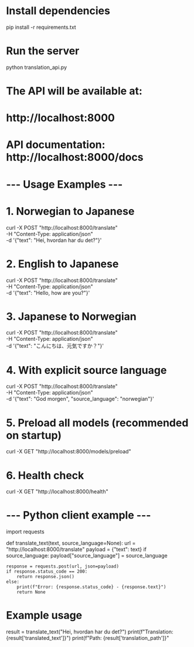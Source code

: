 # Install dependencies
pip install -r requirements.txt

# Run the server
python translation_api.py

# The API will be available at:
# http://localhost:8000
# API documentation: http://localhost:8000/docs

# --- Usage Examples ---

# 1. Norwegian to Japanese
curl -X POST "http://localhost:8000/translate" \
  -H "Content-Type: application/json" \
  -d '{"text": "Hei, hvordan har du det?"}'

# 2. English to Japanese  
curl -X POST "http://localhost:8000/translate" \
  -H "Content-Type: application/json" \
  -d '{"text": "Hello, how are you?"}'

# 3. Japanese to Norwegian
curl -X POST "http://localhost:8000/translate" \
  -H "Content-Type: application/json" \
  -d '{"text": "こんにちは、元気ですか？"}'

# 4. With explicit source language
curl -X POST "http://localhost:8000/translate" \
  -H "Content-Type: application/json" \
  -d '{"text": "God morgen", "source_language": "norwegian"}'

# 5. Preload all models (recommended on startup)
curl -X GET "http://localhost:8000/models/preload"

# 6. Health check
curl -X GET "http://localhost:8000/health"

# --- Python client example ---
import requests

def translate_text(text, source_language=None):
    url = "http://localhost:8000/translate"
    payload = {"text": text}
    if source_language:
        payload["source_language"] = source_language
    
    response = requests.post(url, json=payload)
    if response.status_code == 200:
        return response.json()
    else:
        print(f"Error: {response.status_code} - {response.text}")
        return None

# Example usage
result = translate_text("Hei, hvordan har du det?")
print(f"Translation: {result['translated_text']}")
print(f"Path: {result['translation_path']}"
